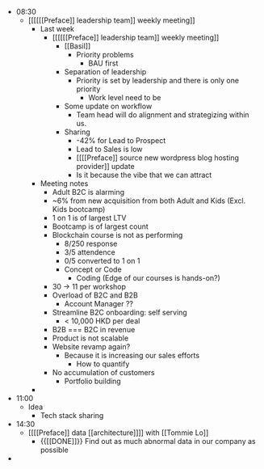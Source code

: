 - 08:30
    - [[[[[[Preface]] leadership team]] weekly meeting]]
        - Last week
            - [[[[[[Preface]] leadership team]] weekly meeting]]
                - [[Basil]]
                    - Priority problems
                        - BAU first
                - Separation of leadership
                    - Priority is set by leadership and there is only one priority
                        - Work level need to be
                - Some update on workflow
                    - Team head will do alignment and strategizing within us.
                - Sharing
                    - -42% for Lead to Prospect
                    - Lead to Sales is low
                    - [[[[Preface]] source new wordpress blog hosting provider]] update
                    - Is it because the vibe that we can attract 
        - Meeting notes
            - Adult B2C is alarming
            - ~6% from new acquisition from both Adult and Kids (Excl. Kids bootcamp)
            - 1 on 1 is of largest LTV
            - Bootcamp is of largest count
            - Blockchain course is not as performing
                - 8/250 response
                - 3/5 attendence
                - 0/5 converted to 1 on 1
                - Concept or Code
                    - Coding (Edge of our courses is hands-on?)
            - 30 -> 11 per workshop
            - Overload of B2C and B2B
                - Account Manager ?? 
            - Streamline B2C onboarding: self serving
                - < 10,000 HKD per deal
            - B2B === B2C in revenue
            - Product is not scalable
            - Website revamp again?
                - Because it is increasing our sales efforts
                    - How to quantify
            - No accumulation of customers
                - Portfolio building
        - 
- 11:00
    - Idea
        - Tech stack sharing
- 14:30
    - [[[[Preface]] data [[architecture]]]] with [[Tommie Lo]]
        - {{[[DONE]]}} Find out as much abnormal data in our company as possible
- 
